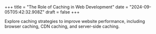 +++
title = "The Role of Caching in Web Development"
date = "2024-09-05T05:42:32.908Z"
draft = false
+++

Explore caching strategies to improve website performance, including browser caching, CDN caching, and server-side caching.
        